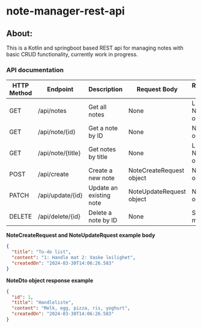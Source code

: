 # note-manager-rest-api

## About: 
This is a Kotlin and springboot based REST api for managing notes with basic CRUD functionality, currently work in progress. 

### API documentation

| HTTP Method | Endpoint            | Description                             | Request Body                             | Response Body                   |
|-------------|---------------------|-----------------------------------------|------------------------------------------|--------------------------------|
| GET         | /api/notes          | Get all notes                           | None                                     | List of NoteDto objects        |
| GET         | /api/note/{id}      | Get a note by ID                        | None                                     | NoteDto object                 |
| GET         | /api/note/{title}   | Get notes by title                      | None                                     | List of NoteDto objects        |
| POST        | /api/create         | Create a new note                       | NoteCreateRequest object                | NoteDto object                 |
| PATCH       | /api/update/{id}    | Update an existing note                 | NoteUpdateRequest object                | NoteDto object                 |
| DELETE      | /api/delete/{id}    | Delete a note by ID                     | None                                     | Success message                |

**NoteCreateRequest and NoteUpdateRquest example body**
```json
{
  "title": "To-do list",
  "content": "1: Handle mat 2: Vaske leilighet",
  "createdOn": "2024-03-30T14:06:26.583"
}
```

**NoteDto object response example**
```json
{
  "id": 1,
  "title": "Handleliste",
  "content": "Melk, egg, pizza, ris, yoghurt",
  "createdOn": "2024-03-30T14:06:26.583"
}
```

